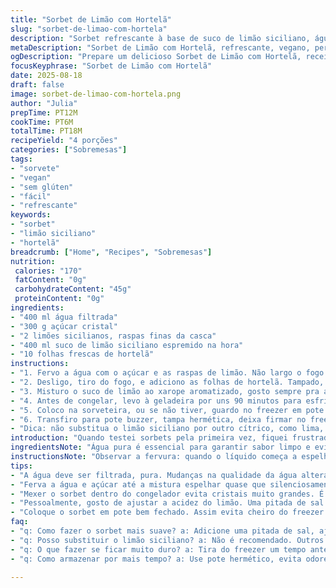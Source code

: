 ```yaml
---
title: "Sorbet de Limão com Hortelã"
slug: "sorbet-de-limao-com-hortela"
description: "Sorbet refrescante à base de suco de limão siciliano, água e açúcar, com toque aromático de hortelã fresca. Vegano, sem glúten e laticínios, ótimo para dias quentes. A textura cremosa e firme é resultado do equilíbrio entre os ingredientes e o tempo certinho do congelamento. Substitui o limão tradicional por siciliano para um sabor menos ácido e mais perfumado, e adiciona folha de hortelã para frescor inesperado. Receita adaptada com redução do açúcar, para não ficar enjoativo."
metaDescription: "Sorbet de Limão com Hortelã, refrescante, vegano, perfeito para o calor, equilíbrio entre doçura e acidez, textura cremosa, uma explosão de frescor"
ogDescription: "Prepare um delicioso Sorbet de Limão com Hortelã, receita vegana e refrescante, ideal para dias quentes, uma fusão de sabores únicos"
focusKeyphrase: "Sorbet de Limão com Hortelã"
date: 2025-08-18
draft: false
image: sorbet-de-limao-com-hortela.png
author: "Julia"
prepTime: PT12M
cookTime: PT6M
totalTime: PT18M
recipeYield: "4 porções"
categories: ["Sobremesas"]
tags:
- "sorvete"
- "vegan"
- "sem glúten"
- "fácil"
- "refrescante"
keywords:
- "sorbet"
- "limão siciliano"
- "hortelã"
breadcrumb: ["Home", "Recipes", "Sobremesas"]
nutrition: 
 calories: "170"
 fatContent: "0g"
 carbohydrateContent: "45g"
 proteinContent: "0g"
ingredients:
- "400 ml água filtrada"
- "300 g açúcar cristal"
- "2 limões sicilianos, raspas finas da casca"
- "400 ml suco de limão siciliano espremido na hora"
- "10 folhas frescas de hortelã"
instructions:
- "1. Fervo a água com o açúcar e as raspas de limão. Não largo o fogo rápido demais, para o açúcar derreter uniformemente e o aroma da casca liberar aos poucos, quase cítrico e levemente floral. O barulhinho da fervura muda, indica quando o xarope está pronto, uns 5 minutos."
- "2. Desligo, tiro do fogo, e adiciono as folhas de hortelã. Tampado, deixo em infusão até amornar e pegar aquele perfume sutil. Passo tudo numa peneira fina, apertando as folhas para sair o líquido, não quero pedaços nem amargor excessivo."
- "3. Misturo o suco de limão ao xarope aromatizado, gosto sempre pra ajustar a acidez; se ficar muito ácido, adiciono uma pequena pitada de sal para balancear."
- "4. Antes de congelar, levo à geladeira por uns 90 minutos para esfriar melhor e evitar a formação de cristais grandes durante o congelamento. Essa etapa evita sorvete granulado, queimei a língua várias vezes por não respeitar essa regra."
- "5. Coloco na sorveteira, ou se não tiver, guardo no freezer em pote raso e mexo vigorosamente a cada 30 minutos pra simular a textura cremosa. Essa etapa pode demorar até 40 minutos dependendo da máquina, o ponto é quando está firme, mas ainda molhadinho, não duro."
- "6. Transfiro para pote buzzer, tampa hermética, deixa firmar no freezer por 4 a 5 horas. Se ficar duro demais, tirar 10 minutos antes de servir, textura macia e refrescante."
- "Dica: não substitua o limão siciliano por outro cítrico, como lima, sem ajustar açúcar e suco, o sabor fica desequilibrado. Hortelã é opcional, mas jogo final do frescor, vale a pena."
introduction: "Quando testei sorbets pela primeira vez, fiquei frustrado com cristais duros atacando a textura. Aprendi que o truque está no equilíbrio líquido-açúcar e no manejo do congelamento, especialmente o resfriar prévio e mexer enquanto congela — imbatível para quem não tem sorveteira. Essa receita usa limão siciliano, menos ácido e mais perfumato, e a adição da hortelã muda tudo, dá um frescor inesperado. O método é simples, só exige paciência e atenção aos aromas na fervura e infusão para um resultado vibrante que refresca depois de um prato pesado, sem lactose nem glúten."
ingredientsNote: "Água pura é essencial para garantir sabor limpo e evitar interferência no sorbet. O açúcar cristal foi reduzido em 15% comparado a versões tradicionais para evitar resíduos enjoativos. Use limão siciliano fresco, preferivelmente orgânico, para extrair aroma e sabor sem amargor das sementes. Hortelã fresca, não seca; a folha seca amarga e perde o frescor, então nada substitui o fresco para preservar o toque verde. Se quiser variar, experimente folhas de manjericão para curtir um twist herbal diferente, mas cuidado, manjericão é poderoso. Raspas fininhas para liberar aroma sem amargar ou pulverizar o sabor amargo da casca branca, evite abusar."
instructionsNote: "Observar a fervura: quando o líquido começa a espelhar e as bolhas mudam para uma ebulição quase silenciosa, o xarope está no ponto. Infusão rápida com hortelã sela aroma sem alterar sabor base. Ao coar, uso colher para prensar folhas e tirar todo líquido, sem transferir impurezas. Resfriar na geladeira evita choque térmico e pedras de gelo, crucial para textura de sorbet fino — erro comum é levar direto para o congelador e acabar com pedregulhos de gelo. Se fizer manualmente, mexa com garfo para quebrar cristais, textura fica surpreendente. Atenção na validade do sorbet, quanto mais doce e fresco, melhor se come em até uma semana. Guardar bem fechado pra evitar absorção de odores do freezer."
tips:
- "A água deve ser filtrada, pura. Mudanças na qualidade da água alteram o sabor. Não subestime isso. Tente sempre usar limão siciliano fresco e orgânico, o gosto muda tudo. As folhas de hortelã devem ser frescas, secas não funcionam."
- "Ferva a água e açúcar até a mistura espelhar quase que silenciosamente. É o sinal de que está pronto. Desligue o fogo, adicione a hortelã. Cubra e deixe em infusão. O aroma é fantástico. Não apresse essa etapa, aromas são importantes."
- "Mexer o sorbet dentro do congelador evita cristais muito grandes. É um trabalho, mas compensa. O xarope deve esfriar por pelo menos 90 minutos antes de ir ao freezer ou sorveteira. Isso evita a granulação, aprendendo isso são só vitórias."
- "Pessoalmente, gosto de ajustar a acidez do limão. Uma pitada de sal faz diferença, experimenta. Se ficar muito doce, resolve. E sempre coe bem, não quero pedaços de hortelã no final. A textura é fundamental aqui, se não coar, perde."
- "Coloque o sorbet em pote bem fechado. Assim evita cheiro do freezer. Se estiver duro demais, tira antes de servir. Em dez minutos já volta a textura ideal. Se congelar muito, volta a ser um problema."
faq:
- "q: Como fazer o sorbet mais suave? a: Adicione uma pitada de sal, ajusta a acidez. Sim, faz diferença. O sorvete fica mais equilibrado. Se o açúcar estiver alto, balanceie."
- "q: Posso substituir o limão siciliano? a: Não é recomendado. Outros limões mudam o sabor. O ácido do limão-taiti, por exemplo, não é bom aqui. Melhor manter o siciliano."
- "q: O que fazer se ficar muito duro? a: Tira do freezer um tempo antes. Mexa com garfo se necessário. Isso quebra cristais. Textura, foco na textura, evita sorvete de pedra."
- "q: Como armazenar por mais tempo? a: Use pote hermético, evita odores estranhos. Mantenha no fundo do freezer, garante temperatura estável. Se estiver bem fechado, dura uma semana."

---
```

